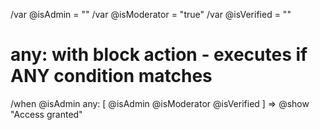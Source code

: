 /var @isAdmin = ""
/var @isModerator = "true"
/var @isVerified = ""

# any: with block action - executes if ANY condition matches
/when @isAdmin any: [
  @isAdmin
  @isModerator
  @isVerified
] => @show "Access granted"